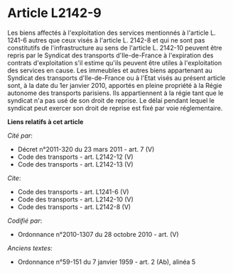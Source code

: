 # Article L2142-9

Les biens affectés à l'exploitation des services mentionnés à l'article L. 1241-6 autres que ceux visés à l'article L. 2142-8
et qui ne sont pas constitutifs de l'infrastructure au sens de l'article L. 2142-10 peuvent être repris par le Syndicat des
transports d'Ile-de-France à l'expiration des contrats d'exploitation s'il estime qu'ils peuvent être utiles à l'exploitation
des services en cause. Les immeubles et autres biens appartenant au Syndicat des transports d'Ile-de-France ou à l'Etat visés
au présent article sont, à la date du 1er janvier 2010, apportés en pleine propriété à la Régie autonome des transports
parisiens. Ils appartiennent à la régie tant que le syndicat n'a pas usé de son droit de reprise. Le délai pendant lequel le
syndicat peut exercer son droit de reprise est fixé par voie réglementaire.

**Liens relatifs à cet article**

_Cité par_:

  - Décret n°2011-320 du 23 mars 2011 - art. 7 (V)
  - Code des transports - art. L2142-12 (V)
  - Code des transports - art. L2142-13 (V)

_Cite_:

  - Code des transports - art. L1241-6 (V)
  - Code des transports - art. L2142-10 (V)
  - Code des transports - art. L2142-8 (V)

_Codifié par_:

  - Ordonnance n°2010-1307 du 28 octobre 2010 - art. (V)

_Anciens textes_:

  - Ordonnance n°59-151 du 7 janvier 1959 - art. 2 (Ab), alinéa 5
